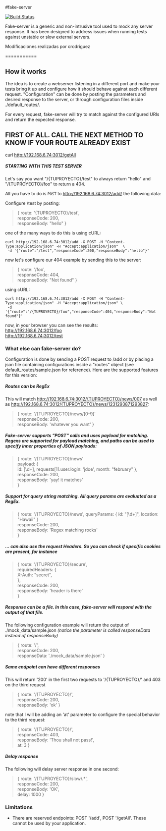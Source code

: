 #fake-server

[![Build Status](https://travis-ci.org/yahoo/fake-server.svg)](https://travis-ci.org/yahoo/fake-server)

Fake-server is a generic and non-intrusive tool used to mock any server response. It has been designed to address issues when running tests against unstable or slow external servers.

Modificaciones realizadas por crodriguez

===========

## How it works

The idea is to create a webserver listening in a different port and make your tests bring it up and configure how it should behave against each different request. "Configuration" can be done by posting the parameters and desired response to the server, or through configuration files inside ./default_routes/.

For every request, fake-server will try to match against the configured URIs and return the expected response.

## FIRST OF ALL. CALL THE NEXT METHOD TO KNOW IF YOUR ROUTE ALREADY EXIST
curl http://192.168.6.74:3012/getAll


##### STARTING WITH THIS TEST SERVER



Let's say you want "/{TUPROYECTO}/test"  to always return "hello" and "/{TUPROYECTO}/foo" to return a 404. 

All you have to do is `POST` to http://192.168.6.74:3012/add/ the following data:

Configure /test by posting:
> { route: '{TUPROYECTO}/test',  
> responseCode: 200,  
> responseBody: "hello" }  

one of the many ways to do this is using cURL:
```
curl http://192.168.6.74:3012/add -X POST -H "Content-Type:application/json" -H "Accept:application/json"  \ 
 -d '{"route":"/test","responseCode":200,"responseBody":"hello"}' 
```

now let's configure our 404 example by sending this to the server:
> { route: '/foo',  
> responseCode: 404,  
> responseBody: "Not found" }  

using cURL:
``` 
curl http://192.168.6.74:3012/add -X POST -H "Content-Type:application/json" -H "Accept:application/json" \  
 -d '{"route":"/{TUPROYECTO}/foo","responseCode":404,"responseBody":"Not found"}' 
```

now, in your browser you can see the results:  
http://192.168.6.74:3012/foo  
http://192.168.6.74:3012/test  


### What else can fake-server do?

Configuration is done by sending a POST request to /add or by placing a json file containing configurations inside a "routes" object (see default_routes/sample.json for reference). Here are the supported features for this version:  

##### Routes can be RegEx

This will match http://192.168.6.74:3012/{TUPROYECTO}/news/007 as well as http://192.168.6.74:3012/{TUPROYECTO}/news/1231293871293827:  

> { route: '/{TUPROYECTO}/news/[0-9]'  
> responseCode: 200,  
> responseBody: 'whatever you want' }  

##### Fake-server supports "POST" calls and uses payload for matching. Regexs are supported for payload matching, and paths can be used to specify inner properties of JSON payloads:

> { route: '/{TUPROYECTO}/news'  
>   payload: {  
>     id: [\\d+],
>     requests[1].user.login: 'jdoe',
>     month: "february"
>   },  
>   responseCode: 200,  
>   responseBody: 'yay! it matches'  
> }  

##### Support for query string matching. All query params are evaluated as a RegEx.

> { route: '/{TUPROYECTO}/news',
>   queryParams: {
>       id: "[\\d+]",
>       location: "Hawaii"
>   }  
>   responseCode: 200,  
>   responseBody: 'Regex matching rocks'  
> }  

##### ... can also use the request Headers. So you can check if specific cookies are present, for instance

> { route: '/{TUPROYECTO}/secure',    
>   requiredHeaders: {    
>       X-Auth: "secret",    
>   },   
>   responseCode: 200,   
>   responseBody: 'header is there'   
> }   


##### Response can be a file. In this case, fake-server will respond with the output of that file.

The following configuration example will return the output of ./mock_data/sample.json *(notice the parameter is called responseData instead of responseBody)*

> { route: '/',  
> responseCode: 200,  
> responseData: './mock_data/sample.json' }  


##### Same endpoint can have different responses 

This will return '200' in the first two requests to '/{TUPROYECTO}/' and 403 on the third request  

> { route: '/{TUPROYECTO}/',  
> responseCode: 200,  
> responseBody: 'ok' }  

note that I will be adding an 'at' parameter to configure the special behavior to the third request:  

> { route: '/{TUPROYECTO}/',  
> responseCode: 403,  
> responseBody: 'Thou shall not pass!',  
> at: 3 }  


##### Delay response

The following will delay server response in one second:  

> { route: '/{TUPROYECTO}/slow/.*',  
> responseCode: 200,  
> responseBody: 'OK',  
> delay: 1000 }  


### Limitations
- There are reserved endpoints: POST '/add', POST '/getAll'. These cannot be used by your application.
